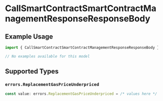 # CallSmartContractSmartContractManagementResponseResponseBody

## Example Usage

```typescript
import { CallSmartContractSmartContractManagementResponseResponseBody } from "@starton/sdk/sdk/models/errors";

// No examples available for this model
```

## Supported Types

### `errors.ReplacementGasPriceUnderpriced`

```typescript
const value: errors.ReplacementGasPriceUnderpriced = /* values here */
```


